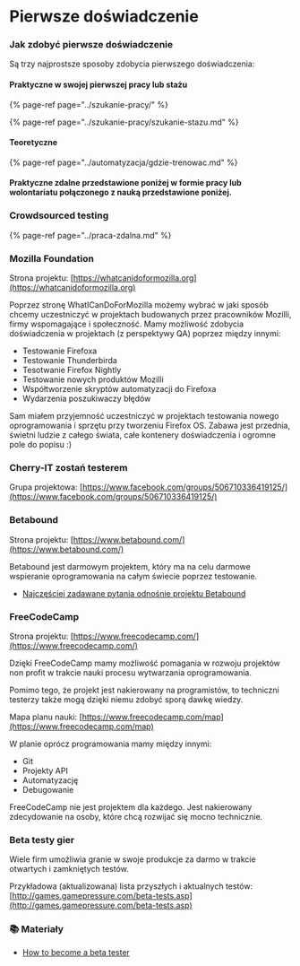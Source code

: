 # Pierwsze doświadczenie

### Jak zdobyć pierwsze doświadczenie

Są trzy najprostsze sposoby zdobycia pierwszego doświadczenia:

#### Praktyczne w swojej pierwszej pracy lub stażu

{% page-ref page="../szukanie-pracy/" %}

{% page-ref page="../szukanie-pracy/szukanie-stazu.md" %}

#### Teoretyczne

{% page-ref page="../automatyzacja/gdzie-trenowac.md" %}

#### Praktyczne zdalne przedstawione poniżej w formie pracy lub wolontariatu połączonego z nauką przedstawione poniżej. 

### Crowdsourced testing

{% page-ref page="../praca-zdalna.md" %}

### Mozilla Foundation

Strona projektu: [https://whatcanidoformozilla.org](https://whatcanidoformozilla.org)

Poprzez stronę WhatICanDoForMozilla możemy wybrać w jaki sposób chcemy uczestniczyć w projektach budowanych przez pracowników Mozilli, firmy wspomagające i społeczność. Mamy możliwość zdobycia doświadczenia w projektach \(z perspektywy QA\) poprzez między innymi:

* Testowanie Firefoxa
* Testowanie Thunderbirda
* Tesotwanie Firefox Nightly
* Testowanie nowych produktów Mozilli
* Współtworzenie skryptów automatyzacji do Firefoxa
* Wydarzenia poszukiwaczy błędów

Sam miałem przyjemność uczestniczyć w projektach testowania nowego oprogramowania i sprzętu przy tworzeniu Firefox OS. Zabawa jest przednia, świetni ludzie z całego świata, całe kontenery doświadczenia i ogromne pole do popisu :\)

### Cherry-IT zostań testerem

Grupa projektowa: [https://www.facebook.com/groups/506710336419125/](https://www.facebook.com/groups/506710336419125/)

### Betabound

Strona projektu: [https://www.betabound.com/](https://www.betabound.com/)

Betabound jest darmowym projektem, który ma na celu darmowe wspieranie oprogramowania na całym świecie poprzez testowanie.

* [Najczęściej zadawane pytania odnośnie projektu Betabound](https://www.betabound.com/10-common-questions-asked-by-testers/)

### FreeCodeCamp

Strona projektu: [https://www.freecodecamp.com/](https://www.freecodecamp.com/)

Dzięki FreeCodeCamp mamy możliwość pomagania w rozwoju projektów non profit w trakcie nauki procesu wytwarzania oprogramowania.

Pomimo tego, że projekt jest nakierowany na programistów, to techniczni testerzy także mogą dzięki niemu zdobyć sporą dawkę wiedzy.

Mapa planu nauki: [https://www.freecodecamp.com/map](https://www.freecodecamp.com/map)

W planie oprócz programowania mamy między innymi:

* Git
* Projekty API
* Automatyzację
* Debugowanie

FreeCodeCamp nie jest projektem dla każdego. Jest nakierowany zdecydowanie na osoby, które chcą rozwijać się mocno technicznie.

### Beta testy gier

Wiele firm umożliwia granie w swoje produkcje za darmo w trakcie otwartych i zamkniętych testów.

Przykładowa \(aktualizowana\) lista przyszłych i aktualnych testów: [http://games.gamepressure.com/beta-tests.asp](http://games.gamepressure.com/beta-tests.asp)

### 📚 Materiały

* [How to become a beta tester](http://www.wikihow.com/Become-a-Beta-Tester)





